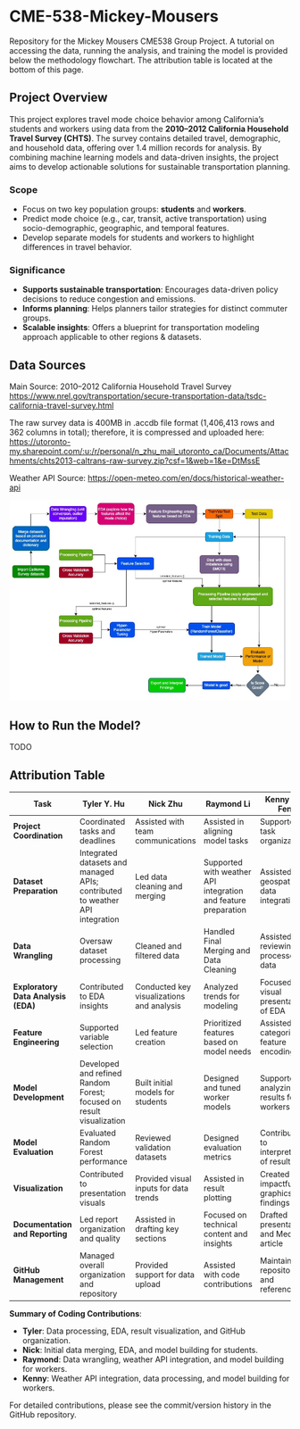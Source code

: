 # CME-538-Mickey-Mousers
Repository for the Mickey Mousers CME538 Group Project. A tutorial on accessing the data, running the analysis, and training the model is provided below the methodology flowchart. The attribution table is located at the bottom of this page.

## Project Overview

This project explores travel mode choice behavior among California’s students and workers using data from the **2010–2012 California Household Travel Survey (CHTS)**. The survey contains detailed travel, demographic, and household data, offering over 1.4 million records for analysis. By combining machine learning models and data-driven insights, the project aims to develop actionable solutions for sustainable transportation planning.

### **Scope**
- Focus on two key population groups: **students** and **workers**.
- Predict mode choice (e.g., car, transit, active transportation) using socio-demographic, geographic, and temporal features.
- Develop separate models for students and workers to highlight differences in travel behavior.

### **Significance**
- **Supports sustainable transportation**: Encourages data-driven policy decisions to reduce congestion and emissions.
- **Informs planning**: Helps planners tailor strategies for distinct commuter groups.
- **Scalable insights**: Offers a blueprint for transportation modeling approach applicable to other regions & datasets.

## Data Sources
Main Source:
2010–2012 California Household Travel Survey
https://www.nrel.gov/transportation/secure-transportation-data/tsdc-california-travel-survey.html

The raw survey data is 400MB in .accdb file format (1,406,413 rows and 362 columns in total); therefore, it is compressed and uploaded here:
https://utoronto-my.sharepoint.com/:u:/r/personal/n_zhu_mail_utoronto_ca/Documents/Attachments/chts2013-caltrans-raw-survey.zip?csf=1&web=1&e=DtMssE

Weather API Source:
https://open-meteo.com/en/docs/historical-weather-api

![image info](model_flowchart.jpg)

## How to Run the Model?

TODO

## Attribution Table

| **Task**                         | **Tyler Y. Hu**                    | **Nick Zhu**                              | **Raymond Li**                           | **Kenny Qiu Fen**                        |
|-----------------------------------|-------------------------------------|-------------------------------------------|------------------------------------------|------------------------------------------|
| **Project Coordination**          | Coordinated tasks and deadlines     | Assisted with team communications         | Assisted in aligning model tasks         | Supported task organization              |
| **Dataset Preparation**           | Integrated datasets and managed APIs; contributed to weather API integration | Led data cleaning and merging             | Supported with weather API integration and feature preparation       | Assisted with geospatial data integration|
| **Data Wrangling**                | Oversaw dataset processing          | Cleaned and filtered data                 | Handled Final Merging and Data Cleaning | Assisted with reviewing processed data   |
| **Exploratory Data Analysis (EDA)**| Contributed to EDA insights         | Conducted key visualizations and analysis | Analyzed trends for modeling             | Focused on visual presentation of EDA    |
| **Feature Engineering**           | Supported variable selection        | Led feature creation                      | Prioritized features based on model needs| Assisted with categorical feature encoding|
| **Model Development**             | Developed and refined Random Forest; focused on result visualization | Built initial models for students         | Designed and tuned worker models         | Supported in analyzing results for workers |
| **Model Evaluation**              | Evaluated Random Forest performance | Reviewed validation datasets              | Designed evaluation metrics              | Contributed to interpretation of results |
| **Visualization**                 | Contributed to presentation visuals | Provided visual inputs for data trends    | Assisted in result plotting              | Created impactful graphics for findings  |
| **Documentation and Reporting**   | Led report organization and quality | Assisted in drafting key sections         | Focused on technical content and insights| Drafted presentation and Medium article  |
| **GitHub Management**             | Managed overall organization and repository | Provided support for data upload          | Assisted with code contributions         | Maintained repository and references     |

**Summary of Coding Contributions**:
- **Tyler**: Data processing, EDA, result visualization, and GitHub organization.
- **Nick**: Initial data merging, EDA, and model building for students.
- **Raymond**: Data wrangling, weather API integration, and model building for workers.
- **Kenny**: Weather API integration, data processing, and model building for workers.

For detailed contributions, please see the commit/version history in the GitHub repository.
